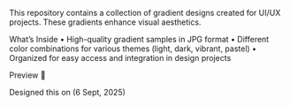 This repository contains a collection of gradient designs created for UI/UX projects. These gradients enhance visual aesthetics.

What’s Inside
	•	High-quality gradient samples in JPG format
	•	Different color combinations for various themes (light, dark, vibrant, pastel)
	•	Organized for easy access and integration in design projects

Preview 🔗

Designed this on (6 Sept, 2025)

